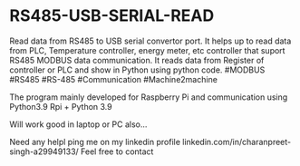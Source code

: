 # RS485-USB-SERIAL-READ
Read data from RS485 to USB serial convertor port. It helps up to read data from PLC, Temperature controller, energy meter, etc controller that suport RS485 MODBUS data communication. It reads data from Register of controller or PLC and show in Python using python code. #MODBUS #RS485 #RS-485 #Communication #Machine2machine 

The program mainly developed for Raspberry Pi and communication using Python3.9
Rpi + Python 3.9

Will work good in laptop or PC also...

Need any helpl 
ping me on my linkedin profile
linkedin.com/in/charanpreet-singh-a29949133/
Feel free to contact
